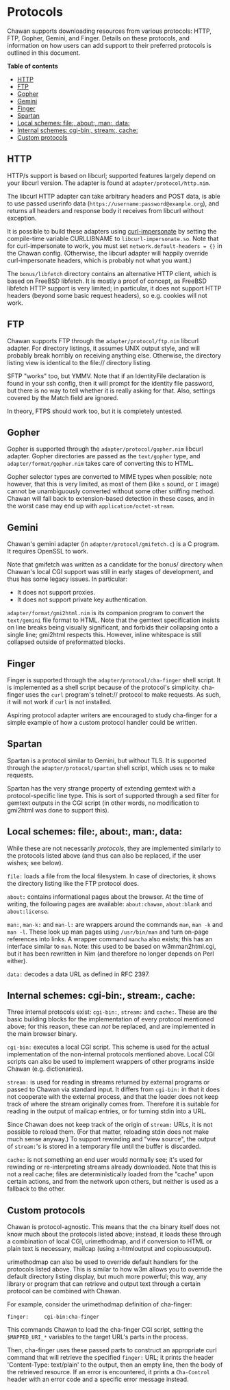 <!-- MANON
% cha-protocols(5) | Protocol support in Chawan
MANOFF -->

# Protocols

Chawan supports downloading resources from various protocols: HTTP, FTP,
Gopher, Gemini, and Finger. Details on these protocols, and information
on how users can add support to their preferred protocols is outlined in
this document.

<!-- MANOFF -->
**Table of contents**

* [HTTP](#http)
* [FTP](#ftp)
* [Gopher](#gopher)
* [Gemini](#gemini)
* [Finger](#finger)
* [Spartan](#spartan)
* [Local schemes: file:, about:, man:, data:](#local-schemes-file-about-man-data)
* [Internal schemes: cgi-bin:, stream:, cache:](#internal-schemes-cgi-bin-stream-cache)
* [Custom protocols](#custom-protocols)

<!-- MANON -->

## HTTP

HTTP/s support is based on libcurl; supported features largely depend on
your libcurl version. The adapter is found at `adapter/protocol/http.nim`.

The libcurl HTTP adapter can take arbitrary headers and POST data, is able
to use passed userinfo data (`https://username:password@example.org`), and
returns all headers and response body it receives from libcurl without
exception.

It is possible to build these adapters using
[curl-impersonate](https://github.com/lwthiker/curl-impersonate) by setting
the compile-time variable CURLLIBNAME to `libcurl-impersonate.so`. Note that
for curl-impersonate to work, you must set `network.default-headers = {}`
in the Chawan config. (Otherwise, the libcurl adapter will happily override
curl-impersonate headers, which is probably not what you want.)

The `bonus/libfetch` directory contains an alternative HTTP client, which is
based on FreeBSD libfetch. It is mostly a proof of concept, as FreeBSD
libfetch HTTP support is very limited; in particular, it does not support
HTTP headers (beyond some basic request headers), so e.g. cookies will
not work.

## FTP

Chawan supports FTP through the `adapter/protocol/ftp.nim` libcurl adapter. For
directory listings, it assumes UNIX output style, and will probably break
horribly on receiving anything else. Otherwise, the directory listing view
is identical to the file:// directory listing.

SFTP "works" too, but YMMV. Note that if an IdentityFile declaration is found in
your ssh config, then it will prompt for the identity file password, but there
is no way to tell whether it is really asking for that. Also, settings covered
by the Match field are ignored.

In theory, FTPS should work too, but it is completely untested.

## Gopher

Gopher is supported through the `adapter/protocol/gopher.nim` libcurl
adapter. Gopher directories are passed as the `text/gopher` type, and
`adapter/format/gopher.nim` takes care of converting this to HTML.

Gopher selector types are converted to MIME types when possible; note however,
that this is very limited, as most of them (like `s` sound, or `I` image)
cannot be unambiguously converted without some other sniffing method. Chawan
will fall back to extension-based detection in these cases, and in the worst
case may end up with `application/octet-stream`.

## Gemini

Chawan's gemini adapter (in `adapter/protocol/gmifetch.c`) is a C program. It
requires OpenSSL to work.

Note that gmifetch was written as a candidate for the bonus/ directory when
Chawan's local CGI support was still in early stages of development, and
thus has some legacy issues. In particular:

* It does not support proxies.
* It does not support private key authentication.

`adapter/format/gmi2html.nim` is its companion program to convert the
`text/gemini` file format to HTML. Note that the gemtext specification insists
on line breaks being visually significant, and forbids their collapsing onto
a single line; gmi2html respects this. However, inline whitespace is still
collapsed outside of preformatted blocks.

## Finger

Finger is supported through the `adapter/protocol/cha-finger` shell script.
It is implemented as a shell script because of the protocol's simplicity.
cha-finger uses the `curl` program's telnet:// protocol to make requests.
As such, it will not work if `curl` is not installed.

Aspiring protocol adapter writers are encouraged to study cha-finger for
a simple example of how a custom protocol handler could be written.

## Spartan

Spartan is a protocol similar to Gemini, but without TLS. It is supported
through the `adapter/protocol/spartan` shell script, which uses `nc` to make
requests.

Spartan has the very strange property of extending gemtext with a
protocol-specific line type. This is sort of supported through a sed filter
for gemtext outputs in the CGI script (in other words, no modification to
gmi2html was done to support this).

## Local schemes: file:, about:, man:, data:

While these are not necessarily *protocols*, they are implemented similarly
to the protocols listed above (and thus can also be replaced, if the user
wishes; see below).

`file:` loads a file from the local filesystem. In case of directories, it
shows the directory listing like the FTP protocol does.

`about:` contains informational pages about the browser. At the time of
writing, the following pages are available: `about:chawan`, `about:blank`
and `about:license`.

`man:`, `man-k:` and `man-l:` are wrappers around the commands `man`, `man -k`
and `man -l`. These look up man pages using `/usr/bin/man` and turn on-page
references into links. A wrapper command `mancha` also exists; this has an
interface similar to `man`. Note: this used to be based on w3mman2html.cgi, but
it has been rewritten in Nim (and therefore no longer depends on Perl either).

`data:` decodes a data URL as defined in RFC 2397.

## Internal schemes: cgi-bin:, stream:, cache:

Three internal protocols exist: `cgi-bin:`, `stream:` and `cache:`. These are
the basic building blocks for the implementation of every protocol mentioned
above; for this reason, these can *not* be replaced, and are implemented in
the main browser binary.

`cgi-bin:` executes a local CGI script. This scheme is used for the actual
implementation of the non-internal protocols mentioned above. Local CGI scripts
can also be used to implement wrappers of other programs inside Chawan
(e.g. dictionaries).

`stream:` is used for reading in streams returned by external programs or passed
to Chawan via standard input. It differs from `cgi-bin:` in that it does not
cooperate with the external process, and that the loader does not keep track
of where the stream originally comes from. Therefore it is suitable for reading
in the output of mailcap entries, or for turning stdin into a URL.

Since Chawan does not keep track of the origin of `stream:` URLs, it is not
possible to reload them. (For that matter, reloading stdin does not make much
sense anyway.) To support rewinding and "view source", the output of `stream:`'s
is stored in a temporary file until the buffer is discarded.

`cache:` is not something an end user would normally see; it's used for
rewinding or re-interpreting streams already downloaded. Note that this is not a
real cache; files are deterministically loaded from the "cache" upon certain
actions, and from the network upon others, but neither is used as a fallback
to the other.

## Custom protocols

Chawan is protocol-agnostic. This means that the `cha` binary itself does not
know much about the protocols listed above; instead, it loads these through a
combination of local CGI, urimethodmap, and if conversion to HTML or plain text
is necessary, mailcap (using x-htmloutput and copiousoutput).

urimethodmap can also be used to override default handlers for the protocols
listed above. This is similar to how w3m allows you to override the default
directory listing display, but much more powerful; this way, any library
or program that can retrieve and output text through a certain protocol can
be combined with Chawan.

For example, consider the urimethodmap definition of cha-finger:

```
finger:		cgi-bin:cha-finger
```

This commands Chawan to load the cha-finger CGI script, setting the
`$MAPPED_URI_*` variables to the target URL's parts in the process.

Then, cha-finger uses these passed parts to construct an appropriate curl
command that will retrieve the specified `finger:` URL; it prints the header
'Content-Type: text/plain' to the output, then an empty line, then the body
of the retrieved resource. If an error is encountered, it prints a
`Cha-Control` header with an error code and a specific error message instead.
<!-- MANON

## See also

**cha**(1), **cha-urimethodmap**(5), **cha-localcgi**(5),
**cha-urimethodmap**(5)
MANOFF -->
